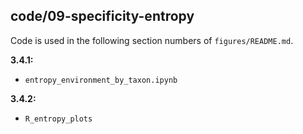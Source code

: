 ## code/09-specificity-entropy

Code is used in the following section numbers of `figures/README.md`.

**3.4.1:**

* `entropy_environment_by_taxon.ipynb`

**3.4.2:**

* `R_entropy_plots`
